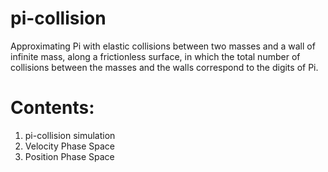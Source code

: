 # pi-collision
Approximating Pi with elastic collisions between two masses and a wall of infinite mass, along a frictionless surface, in which the total number of collisions between the masses and the walls correspond to the digits of Pi.

# Contents:
1. pi-collision simulation
2. Velocity Phase Space
3. Position Phase Space

